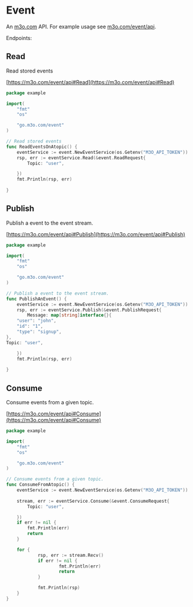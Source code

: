 # Event

An [m3o.com](https://m3o.com) API. For example usage see [m3o.com/event/api](https://m3o.com/event/api).

Endpoints:

## Read

Read stored events


[https://m3o.com/event/api#Read](https://m3o.com/event/api#Read)

```go
package example

import(
	"fmt"
	"os"

	"go.m3o.com/event"
)

// Read stored events
func ReadEventsOnAtopic() {
	eventService := event.NewEventService(os.Getenv("M3O_API_TOKEN"))
	rsp, err := eventService.Read(&event.ReadRequest{
		Topic: "user",

	})
	fmt.Println(rsp, err)
	
}
```
## Publish

Publish a event to the event stream.


[https://m3o.com/event/api#Publish](https://m3o.com/event/api#Publish)

```go
package example

import(
	"fmt"
	"os"

	"go.m3o.com/event"
)

// Publish a event to the event stream.
func PublishAnEvent() {
	eventService := event.NewEventService(os.Getenv("M3O_API_TOKEN"))
	rsp, err := eventService.Publish(&event.PublishRequest{
		Message: map[string]interface{}{
	"user": "john",
	"id": "1",
	"type": "signup",
},
Topic: "user",

	})
	fmt.Println(rsp, err)
	
}
```
## Consume

Consume events from a given topic.


[https://m3o.com/event/api#Consume](https://m3o.com/event/api#Consume)

```go
package example

import(
	"fmt"
	"os"

	"go.m3o.com/event"
)

// Consume events from a given topic.
func ConsumeFromAtopic() {
	eventService := event.NewEventService(os.Getenv("M3O_API_TOKEN"))
	
	stream, err := eventService.Consume(&event.ConsumeRequest{
		Topic: "user",

	})
	if err != nil {
		fmt.Println(err)
		return
	}

	for {
			rsp, err := stream.Recv()
			if err != nil {
					fmt.Println(err)
					return
			}

			fmt.Println(rsp)
	}
}
```
